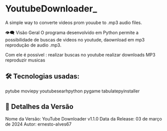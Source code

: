 # YoutubeDownloader_
A simple way to converte videos prom youube to .mp3 audio files.

👁️‍🗨️ Visão Geral
O programa desenvolvido em Python permite a possibilidade de buscas de videos no youtude, daownload em mp3 reprodução de audio .mp3.

Com ele é possível :
 realizar buscas no youtube
 realizar downloads MP3
 reproduzir musicas
 
## 🛠 Tecnologias usadas:
pytube
moviepy
youtubesearhpython
pygame
tabulatepyinstaller
## 🚀 Detalhes da Versão
Nome da Versão: YouTube Downloader v1.1.0
Data da Release: 03 de março de 2024
Autor: ernesto-alves67
